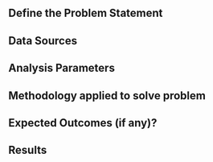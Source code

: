 ## Define the Problem Statement

## Data Sources

## Analysis Parameters

## Methodology applied to solve problem

## Expected Outcomes (if any)?

## Results
